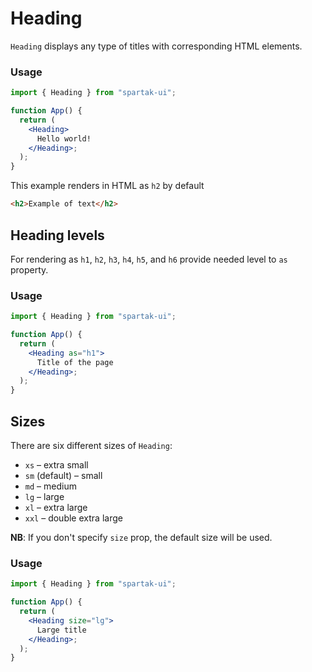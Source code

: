 # Heading

`Heading` displays any type of titles with corresponding HTML elements.

### Usage

```jsx
import { Heading } from "spartak-ui";

function App() {
  return (
    <Heading>
      Hello world!
    </Heading>;
  );
}
```

This example renders in HTML as `h2` by default

```html
<h2>Example of text</h2>
```

## Heading levels

For rendering as `h1`, `h2`, `h3`, `h4`, `h5`, and `h6` provide needed level to `as` property.

### Usage

```jsx
import { Heading } from "spartak-ui";

function App() {
  return (
    <Heading as="h1">
      Title of the page
    </Heading>;
  );
}
```

## Sizes

There are six different sizes of `Heading`:

- `xs` – extra small
- `sm` (default) – small
- `md` – medium
- `lg` – large
- `xl` – extra large
- `xxl` – double extra large

**NB**: If you don't specify `size` prop, the default size will be used.

### Usage

```jsx
import { Heading } from "spartak-ui";

function App() {
  return (
    <Heading size="lg">
      Large title
    </Heading>;
  );
}
```